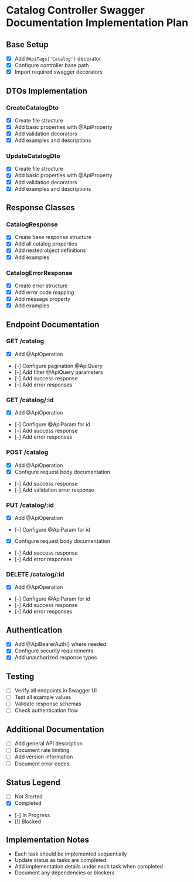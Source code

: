 # Catalog Controller Swagger Documentation Implementation Plan

## Base Setup

- [x] Add `@ApiTags('Catalog')` decorator
- [x] Configure controller base path
- [x] Import required swagger decorators

## DTOs Implementation

### CreateCatalogDto

- [x] Create file structure
- [x] Add basic properties with @ApiProperty
- [x] Add validation decorators
- [x] Add examples and descriptions

### UpdateCatalogDto

- [x] Create file structure
- [x] Add basic properties with @ApiProperty
- [x] Add validation decorators
- [x] Add examples and descriptions

## Response Classes

### CatalogResponse

- [x] Create base response structure
- [x] Add all catalog properties
- [x] Add nested object definitions
- [x] Add examples

### CatalogErrorResponse

- [x] Create error structure
- [x] Add error code mapping
- [x] Add message property
- [x] Add examples

## Endpoint Documentation

### GET /catalog

- [x] Add @ApiOperation
- [-] Configure pagination @ApiQuery
- [-] Add filter @ApiQuery parameters
- [-] Add success response
- [-] Add error responses

### GET /catalog/:id

- [x] Add @ApiOperation
- [-] Configure @ApiParam for id
- [-] Add success response
- [-] Add error responses

### POST /catalog

- [x] Add @ApiOperation
- [x] Configure request body documentation
- [-] Add success response
- [-] Add validation error response

### PUT /catalog/:id

- [x] Add @ApiOperation
- [-] Configure @ApiParam for id
- [x] Configure request body documentation
- [-] Add success response
- [-] Add error responses

### DELETE /catalog/:id

- [x] Add @ApiOperation
- [-] Configure @ApiParam for id
- [-] Add success response
- [-] Add error responses

## Authentication

- [x] Add @ApiBearerAuth() where needed
- [x] Configure security requirements
- [x] Add unauthorized response types

## Testing

- [ ] Verify all endpoints in Swagger UI
- [ ] Test all example values
- [ ] Validate response schemas
- [ ] Check authentication flow

## Additional Documentation

- [ ] Add general API description
- [ ] Document rate limiting
- [ ] Add version information
- [ ] Document error codes

## Status Legend

- [ ] Not Started
- [x] Completed
- [-] In Progress
- [!] Blocked

## Implementation Notes

- Each task should be implemented sequentially
- Update status as tasks are completed
- Add implementation details under each task when completed
- Document any dependencies or blockers

